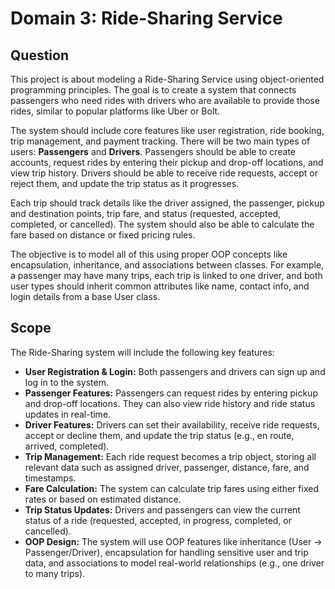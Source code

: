<h1>Domain 3: Ride-Sharing Service</h1>

<h2>Question</h2>
<p>
  This project is about modeling a Ride-Sharing Service using object-oriented programming principles. 
  The goal is to create a system that connects passengers who need rides with drivers who are available to provide those rides, 
  similar to popular platforms like Uber or Bolt.
</p>

<p>
  The system should include core features like user registration, ride booking, trip management, and payment tracking. 
  There will be two main types of users: <strong>Passengers</strong> and <strong>Drivers</strong>. Passengers should be able 
  to create accounts, request rides by entering their pickup and drop-off locations, and view trip history. Drivers should be 
  able to receive ride requests, accept or reject them, and update the trip status as it progresses.
</p>

<p>
  Each trip should track details like the driver assigned, the passenger, pickup and destination points, trip fare, and status 
  (requested, accepted, completed, or cancelled). The system should also be able to calculate the fare based on distance or 
  fixed pricing rules.
</p>

<p>
  The objective is to model all of this using proper OOP concepts like encapsulation, inheritance, and associations between 
  classes. For example, a passenger may have many trips, each trip is linked to one driver, and both user types should 
  inherit common attributes like name, contact info, and login details from a base User class.
</p>

<h2>Scope</h2>

<p>
  The Ride-Sharing system will include the following key features:
</p>

<ul>
  <li><strong>User Registration & Login:</strong> Both passengers and drivers can sign up and log in to the system.</li>

  <li><strong>Passenger Features:</strong> Passengers can request rides by entering pickup and drop-off locations. 
      They can also view ride history and ride status updates in real-time.</li>

  <li><strong>Driver Features:</strong> Drivers can set their availability, receive ride requests, accept or decline them, 
      and update the trip status (e.g., en route, arrived, completed).</li>

  <li><strong>Trip Management:</strong> Each ride request becomes a trip object, storing all relevant data such as assigned driver, 
      passenger, distance, fare, and timestamps.</li>

  <li><strong>Fare Calculation:</strong> The system can calculate trip fares using either fixed rates or based on estimated distance.</li>

  <li><strong>Trip Status Updates:</strong> Drivers and passengers can view the current status of a ride (requested, accepted, in progress, completed, or cancelled).</li>

  <li><strong>OOP Design:</strong> The system will use OOP features like inheritance (User → Passenger/Driver), encapsulation 
      for handling sensitive user and trip data, and associations to model real-world relationships (e.g., one driver to many trips).</li>
</ul>



